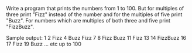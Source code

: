 Write a program that prints the numbers from 1 to 100. But for multiples of three print "Fizz" instead of the number and for the multiples of five print "Buzz". For numbers which are multiples of both three and five print "FizzBuzz".

Sample output:
1
2
Fizz
4
Buzz
Fizz
7
8
Fizz
Buzz
11
Fizz
13
14
FizzBuzz
16 17
Fizz
19
Buzz
... etc up to 100